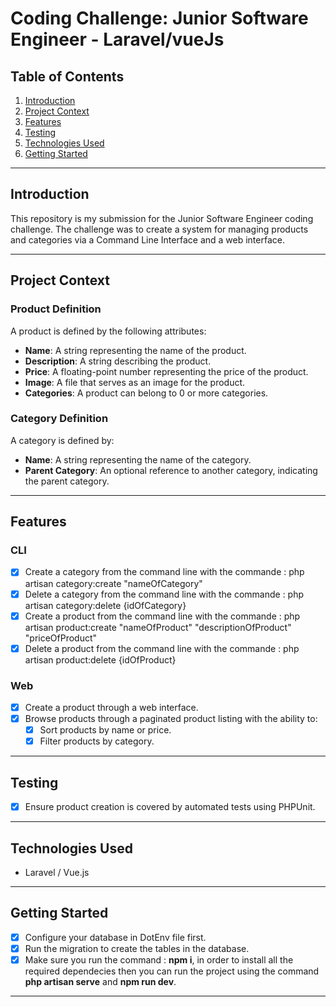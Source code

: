 # Coding Challenge: Junior Software Engineer - Laravel/vueJs

## Table of Contents
1. [Introduction](#introduction)
2. [Project Context](#project-context)
3. [Features](#features)
4. [Testing](#testing)
5. [Technologies Used](#technologies-used)
6. [Getting Started](#getting-started)

---

## Introduction

This repository is my submission for the Junior Software Engineer coding challenge. The challenge was to create a system for managing products and categories via a Command Line Interface and a web interface.

---

## Project Context

### Product Definition

A product is defined by the following attributes:
- **Name**: A string representing the name of the product.
- **Description**: A string describing the product.
- **Price**: A floating-point number representing the price of the product.
- **Image**: A file that serves as an image for the product.
- **Categories**: A product can belong to 0 or more categories.

### Category Definition

A category is defined by:
- **Name**: A string representing the name of the category.
- **Parent Category**: An optional reference to another category, indicating the parent category.

---

## Features

### CLI

- [x] Create a category from the command line with the commande : php artisan category:create "nameOfCategory"
- [x] Delete a category from the command line with the commande : php artisan category:delete {idOfCategory}
- [x] Create a product from the command line with the commande : php artisan product:create  "nameOfProduct" "descriptionOfProduct" "priceOfProduct"
- [x] Delete a product from the command line with the commande : php artisan product:delete {idOfProduct}

### Web

- [x] Create a product through a web interface.
- [x] Browse products through a paginated product listing with the ability to:
    - [x] Sort products by name or price.
    - [x] Filter products by category.

---

## Testing

- [x] Ensure product creation is covered by automated tests using PHPUnit.

---

## Technologies Used

- Laravel / Vue.js

---

## Getting Started
- [x] Configure your database in DotEnv file first.
- [x] Run the migration to create the tables in the database.
- [x] Make sure you run the command : **npm i**, in order to install all the required dependecies then you can run the project using the command **php artisan serve** and **npm run dev**.

---

